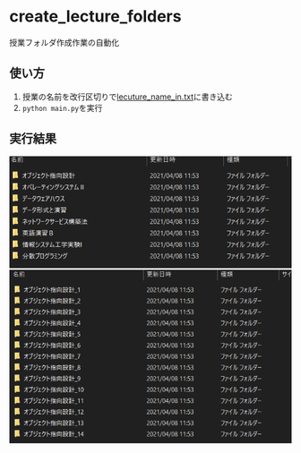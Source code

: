 # create_lecture_folders

 授業フォルダ作成作業の自動化

## 使い方

1. 授業の名前を改行区切りで[lecuture_name_in.txt](lecture_name_in.txt)に書き込む
1. ```python main.py```を実行

## 実行結果
<img src="images/img_01.png" alt="img_01">
<img src="images/img_02.png" alt="img_02">
